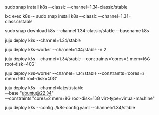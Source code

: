 <!-- snap start -->
sudo snap install k8s --classic --channel=1.34-classic/stable
<!-- snap end -->
<!-- lxd start -->
lxc exec k8s -- sudo snap install k8s --classic --channel=1.34-classic/stable
<!-- lxd end -->
<!-- offline start -->
sudo snap download k8s --channel 1.34-classic/stable --basename k8s
<!-- offline end -->
<!-- juju control start -->
juju deploy k8s --channel=1.34/stable
<!-- juju control end -->
<!-- juju worker start -->
juju deploy k8s-worker --channel=1.34/stable -n 2
<!-- juju worker end -->
<!-- juju control constraints start -->
juju deploy k8s --channel=1.34/stable --constraints='cores=2 mem=16G root-disk=40G'
<!-- juju control constraints end -->
<!-- juju worker constraints start -->
juju deploy k8s-worker --channel=1.34/stable --constraints='cores=2 mem=16G root-disk=40G'
<!-- juju worker constraints end -->
<!-- juju vm start -->
juju deploy k8s --channel=latest/stable \
    --base "ubuntu@22.04" \
    --constraints "cores=2 mem=8G root-disk=16G virt-type=virtual-machine"
<!-- juju vm end -->
<!-- juju controlplane custom config start -->
juju deploy k8s --config ./k8s-config.yaml --channel=1.34/stable
<!-- juju controlplane custom config end -->
